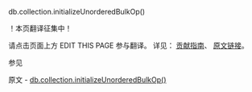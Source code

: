  db.collection.initializeUnorderedBulkOp()

 ！本页翻译征集中！

请点击页面上方 EDIT THIS PAGE 参与翻译。
详见：
[贡献指南]( https://github.com/JinMuInfo/MongoDB-Manual-zh/blob/master/CONTRIBUTING.md )、
[原文链接](  https://docs.mongodb.com/manual/reference/method/db.collection.initializeUnorderedBulkOp/  )。

 参见

原文 - [db.collection.initializeUnorderedBulkOp()]( https://docs.mongodb.com/manual/reference/method/db.collection.initializeUnorderedBulkOp/ )

